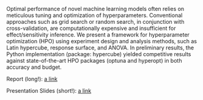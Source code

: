 Optimal performance of novel machine learning models often relies on meticulous tuning and optimization of hyperparameters. Conventional approaches such as grid search or random search, in conjunction with cross-validation, are computationally expensive and insufficient for effect/sensitivity inference. We present a framework for hyperparameter optimization (HPO) using experiment design and analysis methods, such as Latin hypercube, response surface, and ANOVA. In preliminary results, the Python implementation (package: hypercube) yielded competitive results against state-of-the-art HPO packages (optuna and hyperopt) in both accuracy and budget.

Report (long!): [a link](https://github.com/lazayxc/hypercube_backup/blob/main/6413_Hypercube.pdf)


Presentation Slides (short!): [a link](https://github.com/lazayxc/hypercube_backup/blob/main/Hypercube_%20a%20DOE-informed%20hyperparameter%20optimization%20machine.pptx)
